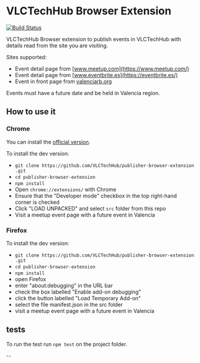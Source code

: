 # VLCTechHub Browser Extension

[![Build Status](https://travis-ci.org/VLCTechHub/chrome-addon.svg?branch=master)](https://travis-ci.org/VLCTechHub/publisher-browser-extension)

VLCTechHub Browser extension to publish events in VLCTechHub with details read from the site you are visiting.

Sites supported:
 - Event detail page from [www.meetup.com](https://www.meetup.com/)
 - Event detail page from [www.eventbrite.es](https://eventbrite.es/)
 - Event in front page from [valenciarb.org](https://valenciarb.org)

Events must have a future date and be held in Valencia region.

## How to use it

### Chrome

You can install the [official version](https://chrome.google.com/webstore/detail/vlctechhub-publisher-addo/jmphppchcbgfglglfbemgbjligclmcmc).

To install the dev version:
 - `git clone https://github.com/VLCTechHub/publisher-browser-extension
.git`
 - `cd publisher-browser-extension`
 - `npm install`
 - Open `chrome://extensions/` with Chrome
 - Ensure that the "Developer mode" checkbox in the top right-hand corner is checked
 - Click "LOAD UNPACKED" and select `src` folder from this repo
 - Visit a meetup event page with a future event in Valencia


### Firefox

To install the dev version:
 - `git clone https://github.com/VLCTechHub/publisher-browser-extension
.git`
 - `cd publisher-browser-extension`
 - `npm install`
 - open Firefox
 - enter "about:debugging" in the URL bar
 - check the box labelled "Enable add-on debugging"
 - click the button labelled "Load Temporary Add-on"
 - select the file manifest.json in the src folder
 - visit a meetup event page with a future event in Valencia

## tests

To run the test run `npm test` on the project folder.

--

